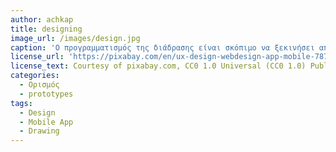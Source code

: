 ```yaml
---
author: achkap
title: designing
image_url: /images/design.jpg
caption: 'O προγραμματισμός της διάδρασης είναι σκόπιμο να ξεκινήσει από ένα σύντομο αφηγηματικό σενάριο, το οποίο θα συνοδεύεται από μερικές ενδεικτικές οθόνες.'
license_url: 'https://pixabay.com/en/ux-design-webdesign-app-mobile-787980/'
license_text: Courtesy of pixabay.com, CC0 1.0 Universal (CC0 1.0) Public Domain Dedication
categories:
  - Ορισμός
  - prototypes
tags:
  - Design
  - Mobile App
  - Drawing
---
```

